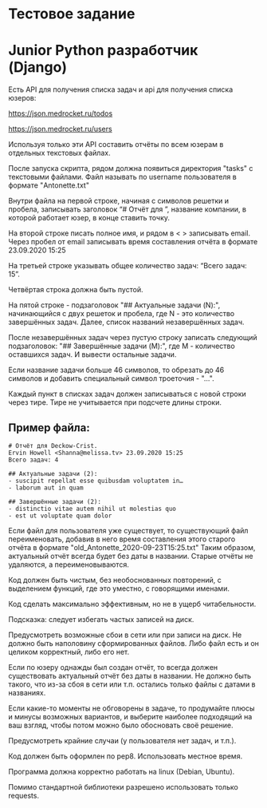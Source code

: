 # Тестовое задание
# Junior Python разработчик (Django)
Есть API для получения списка задач и api для получения списка юзеров:

https://json.medrocket.ru/todos

https://json.medrocket.ru/users

Используя только эти API составить отчёты по всем юзерам в отдельных текстовых файлах.

После запуска скрипта, рядом должна появиться директория "tasks" с текстовыми файлами. Файл называть по username пользователя в формате "Antonette.txt"

Внутри файла на первой строке, начиная с символов решетки и пробела, записывать заголовок “# Отчёт для ”, название компании, в которой работает юзер, в конце ставить точку.

На второй строке писать полное имя, и рядом в < > записывать email. Через пробел от email записывать время составления отчёта в формате 23.09.2020 15:25

На третьей строке указывать общее количество задач: “Всего задач: 15”.

Четвёртая строка должна быть пустой.

На пятой строке - подзаголовок "## Актуальные задачи (N):", начинающийся с двух решеток и пробела, где N - это количество завершённых задач. Далее, список названий незавершённых задач.

После незавершённых задач через пустую строку записать следующий подзаголовок: "## Завершённые задачи (M):", где M - количество оставшихся задач. И вывести остальные задачи.

Если название задачи больше 46 символов, то обрезать до 46 символов и добавить специальный символ троеточия - "…".

Каждый пункт в списках задач должен записываться с новой строки через тире. Тире не учитывается при подсчете длины строки.

## Пример файла:

```
# Отчёт для Deckow-Crist.
Ervin Howell <Shanna@melissa.tv> 23.09.2020 15:25
Всего задач: 4

## Актуальные задачи (2):
- suscipit repellat esse quibusdam voluptatem in…
- laborum aut in quam

## Завершённые задачи (2):
- distinctio vitae autem nihil ut molestias quo
- est ut voluptate quam dolor
```

Если файл для пользователя уже существует, то существующий файл переименовать, добавив в него время составления этого старого отчёта в формате "old_Antonette_2020-09-23T15:25.txt"
Таким образом, актуальный отчёт всегда будет без даты в названии. Старые отчёты не удаляются, а переименовываются.

Код должен быть чистым, без необоснованных повторений, с выделением функций, где это уместно, с говорящими именами.

Код сделать максимально эффективным, но не в ущерб читабельности. 

Подсказка: следует избегать частых записей на диск.

Предусмотреть возможные сбои в сети или при записи на диск. Не должно быть наполовину сформированных файлов. Либо файл есть и он целиком корректный, либо его нет.

Если по юзеру однажды был создан отчёт, то всегда должен существовать актуальный отчёт без даты в названии. Не должно быть такого, что из-за сбоя в сети или т.п. остались только файлы с датами в названиях.

Если какие-то моменты не обговорены в задаче, то продумайте плюсы и минусы возможных вариантов, и выберите наиболее подходящий на ваш взгляд, чтобы потом можно было обосновать своё решение.

Предусмотреть крайние случаи (у пользователя нет задач, и т.п.).

Код должен быть оформлен по pep8.
Использовать местное время.

Программа должна корректно работать на linux (Debian, Ubuntu).

Помимо стандартной библиотеки разрешено использовать только requests.

